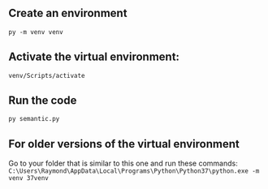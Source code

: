 ## Create an environment
```
py -m venv venv
```

## Activate the virtual environment:
```
venv/Scripts/activate
```

## Run the code
```
py semantic.py
```

## For older versions of the virtual environment
Go to your folder that is similar to this one and run these commands:
``
C:\Users\Raymond\AppData\Local\Programs\Python\Python37\python.exe -m venv 37venv
``
